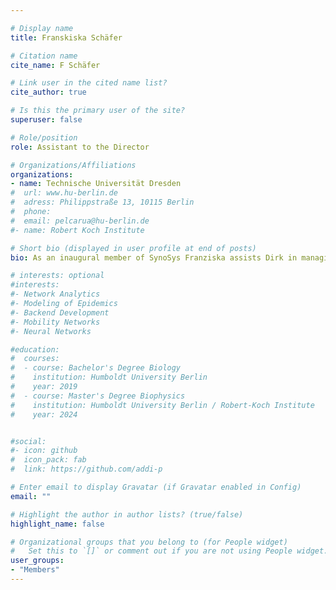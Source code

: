 ```yaml
---

# Display name
title: Franskiska Schäfer

# Citation name
cite_name: F Schäfer

# Link user in the cited name list?
cite_author: true

# Is this the primary user of the site?
superuser: false

# Role/position
role: Assistant to the Director

# Organizations/Affiliations
organizations:
- name: Technische Universität Dresden
#  url: www.hu-berlin.de
#  adress: Philippstraße 13, 10115 Berlin
#  phone: 
#  email: pelcarua@hu-berlin.de
#- name: Robert Koch Institute

# Short bio (displayed in user profile at end of posts)
bio: As an inaugural member of SynoSys Franziska assists Dirk in managing his Chaos

# interests: optional
#interests:
#- Network Analytics
#- Modeling of Epidemics
#- Backend Development
#- Mobility Networks
#- Neural Networks

#education:
#  courses:
#  - course: Bachelor's Degree Biology
#    institution: Humboldt University Berlin
#    year: 2019
#  - course: Master's Degree Biophysics
#    institution: Humboldt University Berlin / Robert-Koch Institute
#    year: 2024


#social:
#- icon: github
#  icon_pack: fab
#  link: https://github.com/addi-p

# Enter email to display Gravatar (if Gravatar enabled in Config)
email: ""

# Highlight the author in author lists? (true/false)
highlight_name: false

# Organizational groups that you belong to (for People widget)
#   Set this to `[]` or comment out if you are not using People widget.
user_groups:
- "Members"
---
```

